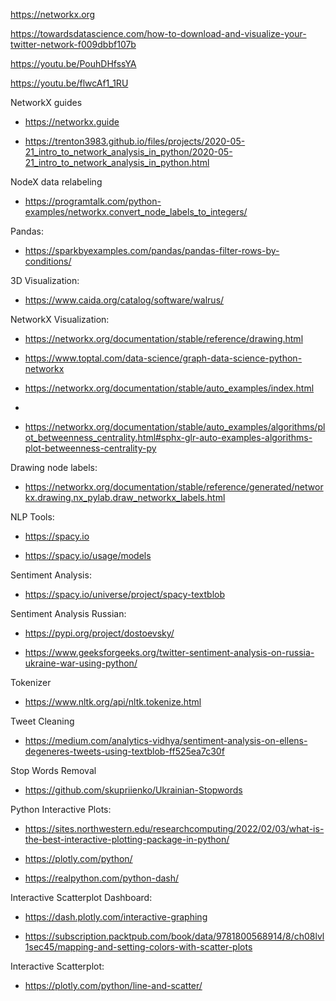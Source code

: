https://networkx.org

https://towardsdatascience.com/how-to-download-and-visualize-your-twitter-network-f009dbbf107b


https://youtu.be/PouhDHfssYA


https://youtu.be/flwcAf1_1RU


NetworkX guides 

- https://networkx.guide

- https://trenton3983.github.io/files/projects/2020-05-21_intro_to_network_analysis_in_python/2020-05-21_intro_to_network_analysis_in_python.html

NodeX data relabeling

- https://programtalk.com/python-examples/networkx.convert_node_labels_to_integers/

Pandas:

- https://sparkbyexamples.com/pandas/pandas-filter-rows-by-conditions/

3D Visualization:

- https://www.caida.org/catalog/software/walrus/

NetworkX Visualization:

- https://networkx.org/documentation/stable/reference/drawing.html

- https://www.toptal.com/data-science/graph-data-science-python-networkx

- https://networkx.org/documentation/stable/auto_examples/index.html
- 
- https://networkx.org/documentation/stable/auto_examples/algorithms/plot_betweenness_centrality.html#sphx-glr-auto-examples-algorithms-plot-betweenness-centrality-py

Drawing node labels:

- https://networkx.org/documentation/stable/reference/generated/networkx.drawing.nx_pylab.draw_networkx_labels.html

NLP Tools:

- https://spacy.io

- https://spacy.io/usage/models

Sentiment Analysis:

- https://spacy.io/universe/project/spacy-textblob

Sentiment Analysis Russian:

- https://pypi.org/project/dostoevsky/

- https://www.geeksforgeeks.org/twitter-sentiment-analysis-on-russia-ukraine-war-using-python/

Tokenizer 

- https://www.nltk.org/api/nltk.tokenize.html

Tweet Cleaning 

- https://medium.com/analytics-vidhya/sentiment-analysis-on-ellens-degeneres-tweets-using-textblob-ff525ea7c30f

Stop Words Removal 

- https://github.com/skupriienko/Ukrainian-Stopwords

Python Interactive Plots:

- https://sites.northwestern.edu/researchcomputing/2022/02/03/what-is-the-best-interactive-plotting-package-in-python/

- https://plotly.com/python/

- https://realpython.com/python-dash/

Interactive Scatterplot Dashboard:

- https://dash.plotly.com/interactive-graphing

- https://subscription.packtpub.com/book/data/9781800568914/8/ch08lvl1sec45/mapping-and-setting-colors-with-scatter-plots

Interactive Scatterplot:

- https://plotly.com/python/line-and-scatter/








